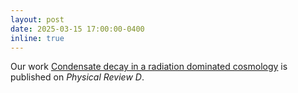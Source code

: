 ```yaml
---
layout: post
date: 2025-03-15 17:00:00-0400
inline: true
---
```


Our work [Condensate decay in a radiation dominated cosmology](https://journals.aps.org/prd/abstract/10.1103/PhysRevD.111.063530) is published on *Physical Review D*.